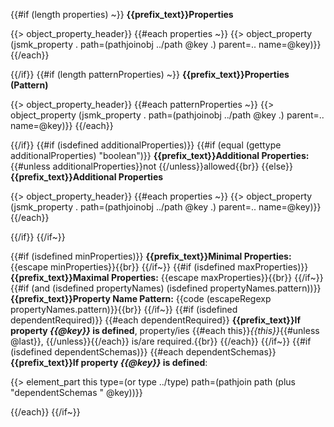 {{#if (length properties) ~}}
**{{prefix_text}}Properties**

{{> object_property_header}}
{{#each properties ~}}
{{> object_property (jsmk_property . path=(pathjoinobj ../path @key .) parent=.. name=@key)}}
{{/each}}

{{/if}}
{{#if (length patternProperties) ~}}
**{{prefix_text}}Properties (Pattern)**

{{> object_property_header}}
{{#each patternProperties ~}}
{{> object_property (jsmk_property . path=(pathjoinobj ../path @key .) parent=.. name=@key)}}
{{/each}}

{{/if}}
{{#if (isdefined additionalProperties)}}
{{#if (equal (gettype additionalProperties) "boolean")}}
**{{prefix_text}}Additional Properties:** {{#unless additionalProperties}}not {{/unless}}allowed{{br}}
{{else}}
**{{prefix_text}}Additional Properties**

{{> object_property_header}}
{{#each properties ~}}
{{> object_property (jsmk_property . path=(pathjoinobj ../path @key .) parent=.. name=@key)}}
{{/each}}

{{/if}}
{{/if~}}

{{#if (isdefined minProperties)}}
**{{prefix_text}}Minimal Properties:** {{escape minProperties}}{{br}}
{{/if~}}
{{#if (isdefined maxProperties)}}
**{{prefix_text}}Maximal Properties:** {{escape maxProperties}}{{br}}
{{/if~}}
{{#if (and (isdefined propertyNames) (isdefined propertyNames.pattern))}}
**{{prefix_text}}Property Name Pattern:** {{code (escapeRegexp propertyNames.pattern)}}{{br}}
{{/if~}}
{{#if (isdefined dependentRequired)}}
{{#each dependentRequired}}
**{{prefix_text}}If property *{{@key}}* is defined**, property/ies {{#each this}}*{{this}}*{{#unless @last}}, {{/unless}}{{/each}} is/are required.{{br}}
{{/each}}
{{/if~}}
{{#if (isdefined dependentSchemas)}}
{{#each dependentSchemas}}
**{{prefix_text}}If property *{{@key}}* is defined**:

{{> element_part this type=(or type ../type) path=(pathjoin path (plus "dependentSchemas " @key))}}

{{/each}}
{{/if~}}
